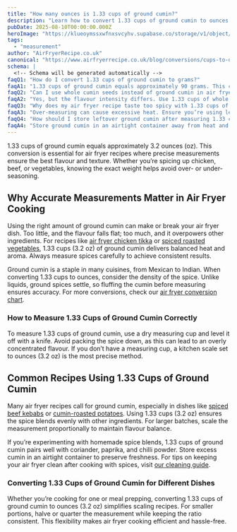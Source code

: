 ```yaml
---
title: "How many ounces is 1.33 cups of ground cumin?"
description: "Learn how to convert 1.33 cups of ground cumin to ounces for precise air fryer recipes. Perfect measurements every time!"
pubDate: 2025-08-10T00:00:00.000Z
heroImage: "https://klueoymssxwfnxsvcyhv.supabase.co/storage/v1/object/public/Shmucket/how-many-ounces-is-1-33-cups-ground-cumin.webp"
tags:
  - "measurement"
author: "AirFryerRecipe.co.uk"
canonical: "https://www.airfryerrecipe.co.uk/blog/conversions/cups-to-ounces/how-many-ounces-is-1-33-cups-ground-cumin"
schema: |
  <!-- Schema will be generated automatically -->
faqQ1: "How do I convert 1.33 cups of ground cumin to grams?"
faqA1: "1.33 cups of ground cumin equals approximately 90 grams. This conversion is useful for recipes requiring metric measurements. Always use a kitchen scale for the most accurate results."
faqQ2: "Can I use whole cumin seeds instead of ground cumin in air fryer recipes?"
faqA2: "Yes, but the flavour intensity differs. Use 1.33 cups of whole cumin seeds (about 3.2 oz) for a milder taste, or grind them for stronger flavour. Adjust cooking times slightly as whole seeds take longer to infuse."
faqQ3: "Why does my air fryer recipe taste too spicy with 1.33 cups of ground cumin?"
faqA3: "Over-measuring can cause excessive heat. Ensure you’re using level cups (3.2 oz) and not packing the spice. If the dish is too spicy, balance it with yogurt or citrus."
faqQ4: "How should I store leftover ground cumin after measuring 1.33 cups?"
faqA4: "Store ground cumin in an airtight container away from heat and light. Proper storage keeps it fresh for up to six months. For long-term use, consider buying whole seeds and grinding as needed."
---
```

<p>1.33 cups of ground cumin equals approximately 3.2 ounces (oz). This conversion is essential for air fryer recipes where precise measurements ensure the best flavour and texture. Whether you’re spicing up chicken, beef, or vegetables, knowing the exact weight helps avoid over- or under-seasoning.</p>  

<h2>Why Accurate Measurements Matter in Air Fryer Cooking</h2>  
<p>Using the right amount of ground cumin can make or break your air fryer dish. Too little, and the flavour falls flat; too much, and it overpowers other ingredients. For recipes like <a href=https://www.airfryerrecipe.co.uk/recipes>air fryer chicken tikka</a> or <a href=https://www.airfryerrecipe.co.uk/recipe-category/vegetables>spiced roasted vegetables</a>, 1.33 cups (3.2 oz) of ground cumin delivers balanced heat and aroma. Always measure spices carefully to achieve consistent results.</p>  

<p>Ground cumin is a staple in many cuisines, from Mexican to Indian. When converting 1.33 cups to ounces, consider the density of the spice. Unlike liquids, ground spices settle, so fluffing the cumin before measuring ensures accuracy. For more conversions, check our <a href=https://www.airfryerrecipe.co.uk/air-fryer-conversion-chart>air fryer conversion chart</a>.</p>  

<h3>How to Measure 1.33 Cups of Ground Cumin Correctly</h3>  
<p>To measure 1.33 cups of ground cumin, use a dry measuring cup and level it off with a knife. Avoid packing the spice down, as this can lead to an overly concentrated flavour. If you don’t have a measuring cup, a kitchen scale set to ounces (3.2 oz) is the most precise method.</p>  

<h2>Common Recipes Using 1.33 Cups of Ground Cumin</h2>  
<p>Many air fryer recipes call for ground cumin, especially in dishes like <a href=https://www.airfryerrecipe.co.uk/recipe-category/beef>spiced beef kebabs</a> or <a href=https://www.airfryerrecipe.co.uk/recipe-category/potatoes>cumin-roasted potatoes</a>. Using 1.33 cups (3.2 oz) ensures the spice blends evenly with other ingredients. For larger batches, scale the measurement proportionally to maintain flavour balance.</p>  

<p>If you’re experimenting with homemade spice blends, 1.33 cups of ground cumin pairs well with coriander, paprika, and chilli powder. Store excess cumin in an airtight container to preserve freshness. For tips on keeping your air fryer clean after cooking with spices, visit <a href=https://www.airfryerrecipe.co.uk/air-fryer-cleaner>our cleaning guide</a>.</p>  

<h3>Converting 1.33 Cups of Ground Cumin for Different Dishes</h3>  
<p>Whether you’re cooking for one or meal prepping, converting 1.33 cups of ground cumin to ounces (3.2 oz) simplifies scaling recipes. For smaller portions, halve or quarter the measurement while keeping the ratio consistent. This flexibility makes air fryer cooking efficient and hassle-free.</p>
